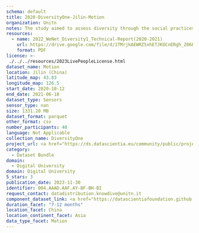 ```yaml
---
schema: default
title: 2020-DiversityOne-Jilin-Motion
organization: Unitn
notes: The study aimed to assess diversity through the social practices and daily behaviors of university students from eight different countries. The research was carried out in two phases. Initially, a large sample of students from Denmark, Italy, Mongolia, Paraguay, the United Kingdom, China, Mexico, and India, completed a survey on their social practices, as well as their socio-demographic, cultural, and psychological elements. In the second phase, a sub-sample of the respondents engaged in a four-week data collection by using an innovative smartphone application called iLog. This app collected data from thirty-four smartphone sensors around the clock, allowing for an in-depth investigation into the diversity and daily routines of university students across countries, both synchronically and diachronically.
resources:
  - name: 2022_WeNet_Diversity1_Technical-Report(2020-2021)
    url: https://drive.google.com/file/d/1TMrjkAEWRZ5xhETJKOCnERgh_Z06PO2E/view?usp=drive_link
    format: PDF
license: >-
 ./../../resources/2023LivePeopleLicense.html
dataset_name: Motion
location: Jilin (China)
latitude_map: 43.83
longitude_map: 126.5
start_date: 2020-10-12
end_date: 2021-06-18
dataset_type: Sensors
sensor_type: nan
size: 1331.20 MB
dataset_format: parquet
other_format: csv
number_participants: 40
language: Not Applicable
collection_name: DiversityOne
project_url: <a href="https://ds.datascientia.eu/community/public/projects/923b2c1c-166c-4f53-a274-c9d6eaa5ad4f">https://ds.datascientia.eu/community/public/projects/923b2c1c-166c-4f53-a274-c9d6eaa5ad4f</a>
category: 
  - Dataset Bundle
domain: 
  - Digital University
domain: Digital University
5_stars: 3
publication_date: 2023-11-30
identifier: 004.AAAD.AAF.AY-BF-BH-BI
request_contact: datadistribution.knowdive@unitn.it
component_dataset_link: <a href="https://datascientiafoundation.github.io/LivePeople/datasets/2020-DV1-Jilin-Accelerometer%20Event/">2020-DV1-Jilin-Accelerometer Event</a>, <a href="https://datascientiafoundation.github.io/LivePeople/datasets/2020-DV1-Jilin-Activities%20Per%20Time/">2020-DV1-Jilin-Activities Per Time</a>, <a href="https://datascientiafoundation.github.io/LivePeople/datasets/2020-DV1-Jilin-Gyroscope%20Event/">2020-DV1-Jilin-Gyroscope Event</a>, <a href="https://datascientiafoundation.github.io/LivePeople/datasets/2020-DV1-Jilin-Step%20Counter%20Event/">2020-DV1-Jilin-Step Counter Event</a>, <a href="https://datascientiafoundation.github.io/LivePeople/datasets/2020-DV1-Jilin-Step%20Detector%20Event/">2020-DV1-Jilin-Step Detector Event</a>
duration_facet: "7-12 months"
location_facet: China
location_continent_facet: Asia
data_type_facet: Motion
---
```

